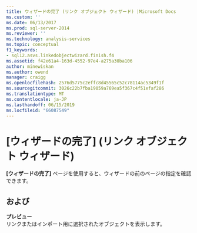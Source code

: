```yaml
---
title: ウィザードの完了 (リンク オブジェクト ウィザード) |Microsoft Docs
ms.custom: ''
ms.date: 06/13/2017
ms.prod: sql-server-2014
ms.reviewer: ''
ms.technology: analysis-services
ms.topic: conceptual
f1_keywords:
- sql12.asvs.linkedobjectwizard.finish.f4
ms.assetid: f42e61a4-163d-4552-97e4-a275a30ba106
author: minewiskan
ms.author: owend
manager: craigg
ms.openlocfilehash: 2576d5775c2effc8d45565c52c78114ac5349f1f
ms.sourcegitcommit: 3026c22b7fba19059a769ea5f367c4f51efaf286
ms.translationtype: MT
ms.contentlocale: ja-JP
ms.lasthandoff: 06/15/2019
ms.locfileid: "66087549"
---
```

# <a name="completing-the-wizard-linked-object-wizard"></a>[ウィザードの完了] (リンク オブジェクト ウィザード)
  **[ウィザードの完了]** ページを使用すると、ウィザードの前のページの指定を確認できます。  
  
## <a name="options"></a>および  
 **プレビュー**  
 リンクまたはインポート用に選択されたオブジェクトを表示します。  
  
  
